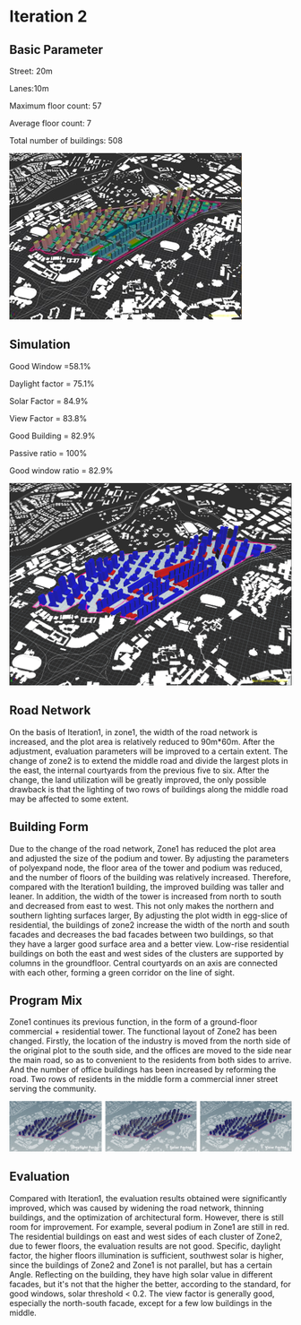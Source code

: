 # Iteration 2

## Basic Parameter

Street: 20m

Lanes:10m

Maximum floor count: 57

Average floor count: 7

Total number of buildings: 508

![gras](imgs/5.jpg)

## Simulation 

Good Window =58.1% 

Daylight factor = 75.1%

Solar Factor = 84.9% 

View Factor = 83.8%

Good Building = 82.9%

Passive ratio = 100%

Good window ratio = 82.9%


![gras](imgs/6.jpg)

## Road Network

On the basis of Iteration1, in zone1, the width of the road network is increased, and the plot area is relatively reduced to 90m*60m. After the adjustment, evaluation parameters will be improved to a certain extent. The change of zone2 is to extend the middle road and divide the largest plots in the east, the internal courtyards from the previous five to six. After the change, the land utilization will be greatly improved, the only possible drawback is that the lighting of two rows of buildings along the middle road may be affected to some extent.

## Building Form

Due to the change of the road network, Zone1 has reduced the plot area and adjusted the size of the podium and tower. By adjusting the parameters of polyexpand node, the floor area of the tower and podium was reduced, and the number of floors of the building was relatively increased. Therefore, compared with the Iteration1 building, the improved building was taller and leaner. In addition, the width of the tower is increased from north to south and decreased from east to west. This not only makes the northern and southern lighting surfaces larger,
By adjusting the plot width in egg-slice of residential, the buildings of zone2 increase the width of the north and south facades and decreases the bad facades between two buildings, so that they have a larger good surface area and a better view. Low-rise residential buildings on both the east and west sides of the clusters are supported by columns in the groundfloor. Central courtyards on an axis are connected with each other, forming a green corridor on the line of sight.

## Program Mix

Zone1 continues its previous function, in the form of a ground-floor commercial + residential tower. The functional layout of Zone2 has been changed. Firstly, the location of the industry is moved from the north side of the original plot to the south side, and the offices are moved to the side near the main road, so as to convenient to the residents from both sides to arrive. And the number of office buildings has been increased by reforming the road. Two rows of residents in the middle form a commercial inner street serving the community.

![gras](imgs/7.jpg)

## Evaluation 

Compared with Iteration1, the evaluation results obtained were significantly improved, which was caused by widening the road network, thinning buildings, and the optimization of architectural form. However, there is still room for improvement. For example, several podium in Zone1 are still in red. The residential buildings on east and west sides of each cluster of Zone2, due to fewer floors, the evaluation results are not good. Specific, daylight factor, the higher floors illumination is sufficient, southwest solar is higher, since the buildings of Zone2 and Zone1 is not parallel, but has a certain Angle. Reflecting on the building, they have high solar value in different facades, but it's not that the higher the better, according to the standard, for good windows, solar threshold < 0.2. The view factor is generally good, especially the north-south facade, except for a few low buildings in the middle.
